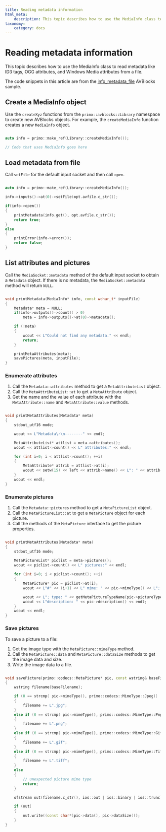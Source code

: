 ```yaml
---
title: Reading metadata information
html_meta:
    description: This topic describes how to use the MediaInfo class to read metadata information like ID3 tags, and OGG and Windows Media metadata attributes from a file.
taxonomy:
    category: docs
---
```


# Reading metadata information

This topic describes how to use the MediaInfo class to read metadata like ID3 tags, OGG attributes, and Windows Media attributes from a file.

The code snippets in this article are from the [info_metadata_file](https://github.com/avblocks/avblocks-cpp/tree/main/samples/windows/info_metadata_file) AVBlocks sample. 

## Create a MediaInfo object

Use the `createXyz` functions from the `primo::avblocks::Library` namespace to create new AVBlocks objects. For example, the `createMediaInfo` function creates a new `MediaInfo` object.

``` cpp

auto info = primo::make_ref(Library::createMediaInfo());

// Code that uses MediaInfo goes here

```

## Load metadata from file

Call `setFile` for the default input socket and then call `open`.

``` cpp

auto info = primo::make_ref(Library::createMediaInfo());

info->inputs()->at(0)->setFile(opt.avfile.c_str());

if(info->open())
{	
    printMetadata(info.get(), opt.avfile.c_str());
    return true;
}
else
{
    printError(info->error());
    return false;
}

```

## List attributes and pictures

Call the `MediaSocket::metadata` method of the default input socket to obtain a `Metadata` object. If there is no metadata, the `MediaSocket::metadata` method will return `NULL`.

``` cpp

void printMetadata(MediaInfo* info, const wchar_t* inputFile)
{
    Metadata* meta = NULL;
    if(info->outputs()->count() > 0)
        meta = info->outputs()->at(0)->metadata();

    if (!meta)
    {
        wcout << L"Could not find any metadata." << endl;
        return;
    }

    printMetaAttributes(meta);
    savePictures(meta, inputFile);
}

```

### Enumerate attributes

1. Call the `Metadata::attributes` method to get a `MetaAttributeList` object.
2. Call the `MetaAttributeList::at` to get a `MetaAttribute` object.
3. Get the name and the value of each attribute with the `MetaAttribute::name` and `MetaAttribute::value` methods.

<!-- end of list -->
 
``` cpp

void printMetaAttributes(Metadata* meta)
{
    stdout_utf16 mode;	

    wcout << L"Metadata\r\n--------" << endl;

    MetaAttributeList* attlist = meta->attributes();
    wcout << attlist->count() << L" attributes:" << endl;

    for (int i=0; i < attlist->count(); ++i)
    {
        MetaAttribute* attrib = attlist->at(i);
        wcout << setw(15) << left << attrib->name() << L": " << attrib->value() << endl;
    }
    wcout << endl;
}

```

### Enumerate pictures

1. Call the `Metadata::pictures` method to get a `MetaPictureList` object.
2. Call the `MetaPictureList::at` to get a `MetaPicture` object for each picture.
3. Call the methods of the `MetaPicture` interface to get the picture properties.

<!-- end of list -->
 
``` cpp

void printMetaAttributes(Metadata* meta)
{
    stdout_utf16 mode;	

    MetaPictureList* piclist = meta->pictures();
    wcout << piclist->count() << L" pictures:" << endl;
    
    for (int i=0; i < piclist->count(); ++i)
    {
        MetaPicture* pic = piclist->at(i);
        wcout << L"#" << (i+1) << L" mime: " << pic->mimeType() << L"; size: " << pic->dataSize();

        wcout << L"; type: " << getMetaPictureTypeName(pic->pictureType()) << endl;
        wcout << L"description: " << pic->description() << endl;
    }
    wcout << endl;
}

```

### Save pictures

To save a picture to a file:

1. Get the image type with the `MetaPicture::mimeType` method.
2. Call the `MetaPicture::data` and `MetaPicture::dataSize` methods to get the image data and size.
3. Write the image data to a file.

<!-- end of list -->

``` cpp

void savePicture(primo::codecs::MetaPicture* pic, const wstring& baseFilename)
{
    wstring filename(baseFilename);

    if (0 == strcmp( pic->mimeType(), primo::codecs::MimeType::Jpeg))
    {
        filename += L".jpg";
    }
    else if (0 == strcmp( pic->mimeType(), primo::codecs::MimeType::Png))
    {
        filename += L".png";
    }
    else if (0 == strcmp( pic->mimeType(), primo::codecs::MimeType::Gif))
    {
        filename += L".gif";
    }
    else if (0 == strcmp( pic->mimeType(), primo::codecs::MimeType::Tiff))
    {
        filename += L".tiff";
    }
    else
    {
        // unexpected picture mime type
        return;
    }

    ofstream out(filename.c_str(), ios::out | ios::binary | ios::trunc);

    if (out)
    {
        out.write((const char*)pic->data(), pic->dataSize());
    }
}
```

